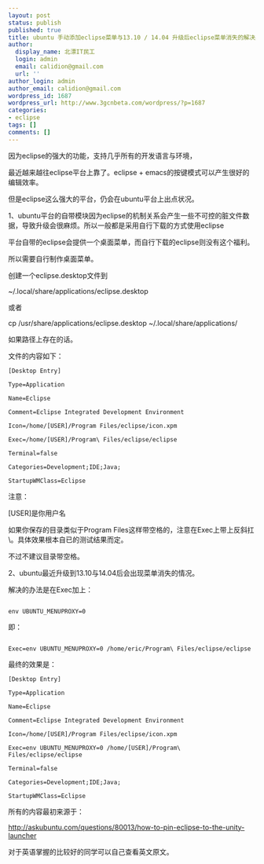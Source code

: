 ```yaml
---
layout: post
status: publish
published: true
title: ubuntu 手动添加eclipse菜单与13.10 / 14.04 升级后eclipse菜单消失的解决办法
author:
  display_name: 北漂IT民工
  login: admin
  email: calidion@gmail.com
  url: ''
author_login: admin
author_email: calidion@gmail.com
wordpress_id: 1687
wordpress_url: http://www.3gcnbeta.com/wordpress/?p=1687
categories:
- eclipse
tags: []
comments: []
---
```

因为eclipse的强大的功能，支持几乎所有的开发语言与环境，

最近越来越往eclipse平台上靠了。eclipse + emacs的按键模式可以产生很好的编辑效率。

但是eclipse这么强大的平台，仍会在ubuntu平台上出点状况。

1、ubuntu平台的自带模块因为eclipse的机制关系会产生一些不可控的脏文件数据，导致升级会很麻烦。所以一般都是采用自行下载的方式使用eclipse

平台自带的eclipse会提供一个桌面菜单，而自行下载的eclipse则没有这个福利。

所以需要自行制作桌面菜单。

创建一个eclipse.desktop文件到

~/.local/share/applications/eclipse.desktop

或者

cp /usr/share/applications/eclipse.desktop ~/.local/share/applications/

如果路径上存在的话。

文件的内容如下：

```
[Desktop Entry]

Type=Application

Name=Eclipse

Comment=Eclipse Integrated Development Environment

Icon=/home/[USER]/Program Files/eclipse/icon.xpm

Exec=/home/[USER]/Program\ Files/eclipse/eclipse

Terminal=false

Categories=Development;IDE;Java;

StartupWMClass=Eclipse
```
注意：

[USER]是你用户名

如果你保存的目录类似于Program Files这样带空格的，注意在Exec上带上反斜扛\。具体效果根本自已的测试结果而定。

不过不建议目录带空格。

2、ubuntu最近升级到13.10与14.04后会出现菜单消失的情况。

解决的办法是在Exec加上：

```

env UBUNTU_MENUPROXY=0
```
即：

```

Exec=env UBUNTU_MENUPROXY=0 /home/eric/Program\ Files/eclipse/eclipse
```

最终的效果是：

```
[Desktop Entry]

Type=Application

Name=Eclipse

Comment=Eclipse Integrated Development Environment

Icon=/home/[USER]/Program Files/eclipse/icon.xpm

Exec=env UBUNTU_MENUPROXY=0 /home/[USER]/Program\ Files/eclipse/eclipse

Terminal=false

Categories=Development;IDE;Java;

StartupWMClass=Eclipse
```

所有的内容最初来源于：

http://askubuntu.com/questions/80013/how-to-pin-eclipse-to-the-unity-launcher

对于英语掌握的比较好的同学可以自己查看英文原文。